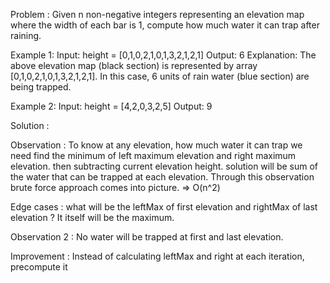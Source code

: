 
Problem : Given n non-negative integers representing an elevation map where the width of each bar is 1, 
compute how much water it can trap after raining. 

Example 1:
Input: height = [0,1,0,2,1,0,1,3,2,1,2,1] 
Output: 6 
Explanation: The above elevation map (black section) is represented by array [0,1,0,2,1,0,1,3,2,1,2,1]. 
In this case, 6 units of rain water (blue section) are being trapped.

Example 2: 
Input: height = [4,2,0,3,2,5] 
Output: 9

Solution : 

Observation : To know at any elevation, how much water it can trap we need find the minimum of left maximum elevation and 
  right maximum elevation. then subtracting current elevation height.
  solution will be sum of the water that can be trapped at each elevation.
  Through this observation brute force approach comes into picture. => O(n^2)

  Edge cases : what will be the leftMax of first elevation and rightMax of last elevation ? 
  It itself will be the maximum.

Observation 2 : No water will be trapped at first and last elevation.

Improvement : Instead of calculating leftMax and right at each iteration, precompute it 